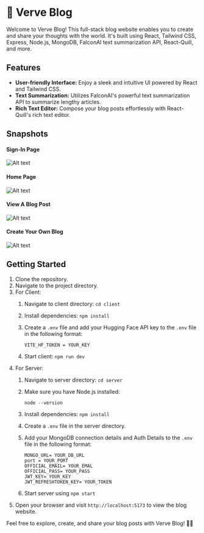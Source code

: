 # 🚀 Verve Blog

Welcome to Verve Blog! This full-stack blog website enables you to create and share your thoughts with the world. It's built using React, Tailwind CSS, Express, Node.js, MongoDB, FalconAI text summarization API, React-Quill, and more.

## Features

- **User-friendly Interface:** Enjoy a sleek and intuitive UI powered by React and Tailwind CSS.
- **Text Summarization:** Utilizes FalconAI's powerful text summarization API to summarize lengthy articles.
- **Rich Text Editor:** Compose your blog posts effortlessly with React-Quill's rich text editor.
  

## Snapshots

#### Sign-In Page
![Alt text](https://i.postimg.cc/mrm5WV2h/Screenshot-from-2024-02-14-01-34-09.png "SignIn Page")

#### Home Page
![Alt text](https://i.postimg.cc/s2j7FT7b/Screenshot-from-2024-02-14-01-23-14.png "Home Page")

#### View A Blog Post
![Alt text](https://i.postimg.cc/jdVGHFpH/Screenshot-from-2024-02-14-01-29-06.png "View Blog Post")

#### Create Your Own Blog
![Alt text](https://i.postimg.cc/MGpQNmFs/Screenshot-from-2024-02-14-01-31-58.png "Create Your Own Blog")

## Getting Started

1. Clone the repository.
2. Navigate to the project directory.
3. For Client:
   1. Navigate to client directory: `cd client`
   2. Install dependencies: `npm install`
   3. Create a `.env` file and add your Hugging Face API key to the `.env` file in the following format:
      ```
      VITE_HF_TOKEN = YOUR_KEY
      
      ```
      
   4. Start client: `npm run dev`
4. For Server:
   1. Navigate to server directory: `cd server`
   2. Make sure you have Node.js installed:
      ```
      node --version
      
      ```
      
   3. Install dependencies: `npm install`
   4. Create a `.env` file in the server directory.
   5. Add your MongoDB connection details and Auth Details to the `.env` file in the following format:
      ```
      MONGO_URL= YOUR_DB_URL
      port = YOUR_PORT
      OFFICIAL_EMAIL= YOUR_EMAL
      OFFICIAL_PASS= YOUR_PASS
      JWT_KEY= YOUR_KEY
      JWT_REFRESHTOKEN_KEY= YOUR_TOKEN
      ```
   6. Start server using `npm start`
5. Open your browser and visit `http://localhost:5173` to view the blog website.

Feel free to explore, create, and share your blog posts with Verve Blog! 📝✨
